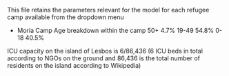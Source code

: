 This file retains the parameters relevant for the model for each refugee camp available from the dropdown menu

* Moria Camp
Age breakdown within the camp
	50+ 4.7%
	19-49 54.8%
	0-18 40.5%

ICU capacity on the island of Lesbos is 6/86,436 (6 ICU beds in total according to NGOs on the ground and 86,436 is the total number of residents on the island according to Wikipedia)